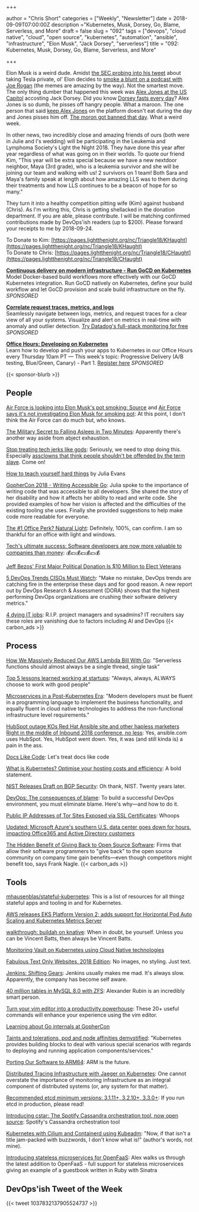 +++

author = "Chris Short"
categories = ["Weekly", "Newsletter"]
date = 2018-09-09T07:00:00Z
description ="Kubernetes, Musk, Dorsey, Go, Blame, Serverless, and More"
draft = false
slug = "092"
tags = ["devops", "cloud native", "cloud", "open source", "kubernetes", "automation", "ansible", "infrastructure", "Elon Musk", "Jack Dorsey", "serverless"]
title = "092: Kubernetes, Musk, Dorsey, Go, Blame, Serverless, and More"

+++

Elon Musk is a weird dude. Amidst [the SEC probing into his tweet](https://www.nytimes.com/2018/08/15/business/tesla-musk-sec-subpoena-goldman.html) about taking Tesla private, ol' Elon decides to [smoke a blunt on a podcast with Joe Rogan](https://money.cnn.com/2018/09/07/technology/elon-musk-joe-rogan/index.html) (the memes are amazing by the way). Not the smartest move. The only thing dumber that happened this week was [Alex Jones at the US Capitol](https://www.wired.com/story/jack-dorsey-alex-jones-photo/) accosting Jack Dorsey. Did you know [Dorsey fasts every day](https://www.businessinsider.com/twitter-ceo-jack-dorsey-heart-rate-spiked-hearings-congress-2018-9)? Alex Jones is so dumb, he pisses off hangry people. What a maroon. The one person that said [keep Alex Jones](https://www.fastcompany.com/90215581/twitters-jack-dorsey-defends-decision-to-keep-alex-jones) on the platform doesn't eat during the day and Jones pisses him off. [The moron got banned that day](https://www.washingtonpost.com/technology/2018/09/06/twitter-has-permanently-banned-alex-jones-infowars/?noredirect=on&utm_term=.ebdc392abea3). What a weird week.

In other news, two incredibly close and amazing friends of ours (both were in Julie and I's wedding) will be participating in the Leukemia and Lymphoma Society's Light the Night 2018. They have done this year after year regardless of what was going on in their worlds. To quote our friend Kim, "This year will be extra special because we have a new nextdoor neighbor, Maya (3rd grade), who is a leukemia survivor and she will be joining our team and walking with us! 2 survivors on 1 team! Both Sara and Maya's family speak at length about how amazing LLS was to them during their treatments and how LLS continues to be a beacon of hope for so many."

They turn it into a healthy competition pitting wife (Kim) against husband (Chris). As I'm writing this, Chris is getting shellacked in the donation department. If you are able, please contribute. I will be matching confirmed contributions made by DevOps'ish readers (up to $200). Please forward your receipts to me by 2018-09-24.

To Donate to Kim: [https://pages.lightthenight.org/nc/Triangle18/KHaught](https://pages.lightthenight.org/nc/Triangle18/KHaught)  
To Donate to Chris: [https://pages.lightthenight.org/nc/Triangle18/CHaught](https://pages.lightthenight.org/nc/Triangle18/CHaught)

[**Continuous delivery on modern infrastructure - Run GoCD on Kubernetes**](https://www.gocd.org/kubernetes)  
Model Docker-based build workflows more effectively with our GoCD Kubernetes integration. Run GoCD natively on Kubernetes, define your build workflow and let GoCD provision and scale build infrastructure on the fly. *SPONSORED*

[**Correlate request traces, metrics, and logs**](https://www.datadoghq.com/ts/tshirt-landingpage/?utm_source=Advertisement&utm_medium=Advertisement&utm_campaign=Devopsish-NewsletterTshirt)  
Seamlessly navigate between logs, metrics, and request traces for a clear view of all your systems. Visualize and alert on metrics in real-time with anomaly and outlier detection. [Try Datadog's full-stack monitoring for free](https://www.datadoghq.com/ts/tshirt-landingpage/?utm_source=Advertisement&utm_medium=Advertisement&utm_campaign=Devopsish-NewsletterTshirt) *SPONSORED*

[**Office Hours: Developing on Kubernetes**](http://bit.ly/2Nso0wq)  
Learn how to develop and push your apps to Kubernetes in our Office Hours every Thursday 10am PT — This week's topic: Progressive Delivery (A/B testing, Blue/Green, Canary) - Part 1. [Register here](http://bit.ly/2Nso0wq) *SPONSORED*

{{< sponsor-blurb >}}

## People

[Air Force is looking into Elon Musk's pot smoking: Source](https://www.cnbc.com/2018/09/07/air-force-is-looking-into-elon-musks-pot-smoking-source.html) and [Air Force says it's not investigating Elon Musk for smoking pot](http://thehill.com/policy/defense/405688-air-force-says-its-not-investigating-elon-musk-for-smoking-pot): At this point, I don't think the Air Force can do much but, who knows.

[The Military Secret to Falling Asleep in Two Minutes](https://www.independent.co.uk/life-style/fall-asleep-two-minutes-how-to-military-secret-trick-a8520991.html): Apparently there's another way aside from abject exhaustion.

[Stop treating tech jerks like gods](https://nypost.com/2018/09/01/stop-treating-tech-jerks-like-gods/): Seriously, we need to stop doing this. Especially [assclowns that think people shouldn't be offended by the term slave](http://antirez.com/news/122). Come on!

[How to teach yourself hard things](https://jvns.ca/blog/2018/09/01/learning-skills-you-can-practice/) by Julia Evans

[GopherCon 2018 - Writing Accessible Go](https://about.sourcegraph.com/go/gophecon-2018-writing-accessible-go/): Julia spoke to the importance of writing code that was accessible to all developers. She shared the story of her disability and how it affects her ability to read and write code. She provided examples of how her vision is affected and the difficulties of the existing tooling she uses. Finally she provided suggestions to help make code more readable for everyone.

[The #1 Office Perk? Natural Light](https://hbr.org/2018/09/the-1-office-perk-natural-light): Definitely, 100%, can confirm. I am so thankful for an office with light and windows.

[Tech's ultimate success: Software developers are now more valuable to companies than money](https://www.cnbc.com/2018/09/06/companies-worry-more-about-access-to-software-developers-than-capital.html): 💰💵💰💵💰💵💰

[Jeff Bezos' First Major Political Donation Is $10 Million to Elect Veterans](https://www.nytimes.com/2018/09/05/technology/jeff-bezos-amazon-political-donation-veterans.html)

[5 DevOps Trends CISOs Must Watch](https://securityboulevard.com/2018/09/5-devops-trends-cisos-must-watch/): "Make no mistake, DevOps trends are catching fire in the enterprise these days and for good reason. A new report out by DevOps Research & Assessment (DORA) shows that the highest performing DevOps organizations are crushing their software delivery metrics."

[4 dying IT jobs](https://enterprisersproject.com/article/2018/9/4-dying-it-jobs): R.I.P. project managers and sysadmins? IT recruiters say these roles are vanishing due to factors including AI and DevOps
{{< carbon_ads >}}

## Process

[How We Massively Reduced Our AWS Lambda Bill With Go](https://runbook.cloud/blog/posts/how-we-massively-reduced-our-aws-lambda-bill-with-go/): "Serverless functions should almost always be a single thread, single task"

[Top 5 lessons learned working at startups](https://medium.com/@copyconstruct/top-5-lessons-learned-working-at-startups-828ba1d13aa4): "Always, always, ALWAYS choose to work with good people"

[Microservices in a Post-Kubernetes Era](https://www.infoq.com/articles/microservices-post-kubernetes): "Modern developers must be fluent in a programming language to implement the business functionality, and equally fluent in cloud native technologies to address the non-functional infrastructure level requirements."

[HubSpot outage KOs Red Hat Ansible site and other hapless marketers Right in the middle of Inbound 2018 conference, no less](https://www.theregister.co.uk/2018/09/06/hubspot_outage_inbound_2018_conference/): Yes, ansible.com uses HubSpot. Yes, HubSpot went down. Yes, it was (and still kinda is) a pain in the ass.

[Docs Like Code](https://www.docslikecode.com/): Let's treat docs like code

[What is Kubernetes? Optimise your hosting costs and efficiency](https://learnk8s.io/blog/what-is-kubernetes): A bold statement.

[NIST Releases Draft on BGP Security](https://www.darkreading.com/perimeter/nist-releases-draft-on-bgp-security/d/d-id/1332740): Oh thank, NIST. Twenty years later.

[DevOps: The consequences of blame](https://opensource.com/article/18/9/consequences-blame-your-devops-team): To build a successful DevOps environment, you must eliminate blame. Here's why—and how to do it.

[Public IP Addresses of Tor Sites Exposed via SSL Certificates](https://www.bleepingcomputer.com/news/security/public-ip-addresses-of-tor-sites-exposed-via-ssl-certificates/): Whoops

[Updated: Microsoft Azure's southern U.S. data center goes down for hours, impacting Office365 and Active Directory customers](https://www.geekwire.com/2018/microsoft-azures-southern-u-s-data-center-goes-hours-impacting-office365-active-directory-customers/)

[The Hidden Benefit of Giving Back to Open Source Software](https://hbswk.hbs.edu/item/the-hidden-benefit-of-giving-back-to-open-source-software): Firms that allow their software programmers to "give back" to the open source community on company time gain benefits—even though competitors might benefit too, says Frank Nagle.
{{< carbon_ads >}}

## Tools

[mhausenblas/stateful-kubernetes](https://github.com/mhausenblas/stateful-kubernetes): This is a list of resources for all thingz stateful apps and tooling in and for Kubernetes.

[AWS releases EKS Platform Version 2; adds support for Horizontal Pod Auto Scaling and Kubernetes Metrics Server](http://wwpi.com/2018/09/02/aws-releases-eks-platform-version-2-adds-support-for-horizontal-pod-auto-scaling-and-kubernetes-metrics-server/)

[walkthrough: buildah on knative](https://gist.github.com/vbatts/ab78083700872ca854e46cccc9f18fd5): When in doubt, be yourself. Unless you can be Vincent Batts, then always be Vincent Batts.

[Monitoring Vault on Kubernetes using Cloud Native technologies](https://banzaicloud.com/blog/monitoring-vault-grafana/)

[Fabulous Text Only Websites, 2018 Edition](http://rickcarlino.com/2018/07/11/fabulous-text-only-websites-2018-edition-html.html): No images, no styling. Just text.

[Jenkins: Shifting Gears](https://jenkins.io/blog/2018/08/31/shifting-gears/index.html): Jenkins usually makes me mad. It's always slow. Apparently, the company has become self aware.

[40 million tables in MySQL 8.0 with ZFS](https://www.percona.com/blog/2018/09/03/40-million-tables-in-mysql-8-0-with-zfs/): Alexander Rubin is an incredibly smart person.

[Turn your vim editor into a productivity powerhouse](https://opensource.com/article/18/9/vi-editor-productivity-powerhouse): These 20+ useful commands will enhance your experience using the vim editor.

[Learning about Go internals at GopherCon](https://lwn.net/Articles/764131/)

[Taints and tolerations, pod and node affinities demystified](https://banzaicloud.com/blog/k8s-taints-tolerations-affinities/): "Kubernetes provides building blocks to deal with various special scenarios with regards to deploying and running application components/services."

[Porting Our Software to ARM64](https://blog.cloudflare.com/porting-our-software-to-arm64/): ARM is the future.

[Distributed Tracing Infrastructure with Jaeger on Kubernetes](https://medium.com/@masroor.hasan/tracing-infrastructure-with-jaeger-on-kubernetes-6800132a677): One cannot overstate the importance of monitoring infrastructure as an integral component of distributed systems (or, any system for that matter).

[Recommended etcd minimum versions: 3.1.11+, 3.2.10+, 3.3.0+](https://discuss.kubernetes.io/t/recommended-etcd-minimum-versions-3-1-11-3-2-10-3-3-0/2637): If you run etcd in production, please read!

[Introducing cstar: The Spotify Cassandra orchestration tool, now open source](https://labs.spotify.com/2018/09/04/introducing-cstar-the-spotify-cassandra-orchestration-tool-now-open-source/): Spotify's Cassandra orchestration tool

[Kubernetes with Cilium and Containerd using Kubeadm](https://blog.scottlowe.org/2018/09/06/kubernetes-cilium-containerd-using-kubeadm/): "Now, if that isn't a title jam-packed with buzzwords, I don't know what is!" (author's words, not mine).

[Introducing stateless microservices for OpenFaaS](https://www.openfaas.com/blog/stateless-microservices/): Alex walks us through the latest addition to OpenFaaS - full support for stateless microservices giving an example of a guestbook written in Ruby with Sinatra

## DevOps'ish Tweet of the Week

{{< tweet 1037832137905524737 >}}